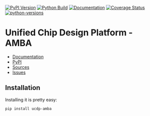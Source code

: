 [![PyPI Version](https://badge.fury.io/py/ucdp-amba.svg)](https://badge.fury.io/py/ucdp-amba)
[![Python Build](https://github.com/nbiotcloud/ucdp-amba/actions/workflows/main.yml/badge.svg)](https://github.com/nbiotcloud/ucdp-amba/actions/workflows/main.yml)
[![Documentation](https://readthedocs.org/projects/ucdp-amba/badge/?version=stable)](https://ucdp-amba.readthedocs.io/en/stable/?badge=stable)
[![Coverage Status](https://coveralls.io/repos/github/nbiotcloud/ucdp-amba/badge.svg?branch=main)](https://coveralls.io/github/nbiotcloud/ucdp-amba?branch=main)
[![python-versions](https://img.shields.io/pypi/pyversions/ucdp-amba.svg)](https://pypi.python.org/pypi/ucdp-amba)

# Unified Chip Design Platform - AMBA

* [Documentation](https://ucdp-amba.readthedocs.io/en/stable/)
* [PyPI](https://pypi.org/project/ucdp-amba/)
* [Sources](https://github.com/nbiotcloud/ucdp-amba)
* [Issues](https://github.com/nbiotcloud/ucdp-amba/issues)

## Installation

Installing it is pretty easy:

```bash
pip install ucdp-amba
```
